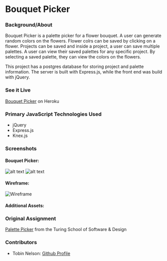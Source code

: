 # Bouquet Picker

### Background/About

Bouquet Picker is a palette picker for a flower bouquet. A user can generate random colors on the flowers. Flower colrs can be saved by clicking on a flower. Projects can be saved and inside a project, a user can save multiple palettes. A user can view their saved palettes for any specific project. By selecting a saved palette, they can view the colors on the flowers.

This project has a postgres database for storing project and palette information. The server is built with Express.js, while the front end was build with jQuery.

### See it Live

[Bouquet Picker](perfect-palette.herokuapp.com) on Heroku


### Primary JavaScript Technologies Used

* jQuery
* Express.js
* Knex.js

### Screenshots

#### Bouquet Picker:

![alt text](image.jpg)
![alt text](image.jpg)

#### Wireframe:

![Wireframe](<img src='./images/palette-picker-wireframe.png' alt='Wireframe' width='700' >)

#### Additional Assets:

<!-- ### Setup
#### Frontend

Clone the repo

Run ```npm install``` from the root directory

Run ```npm start``` and visit localhost:3000 in your browser

#### Backend -->



### Original Assignment

[Palette Picker](http://frontend.turing.io/projects/palette-picker.html) from the Turing School of Software & Design

### Contributors

* Tobin Nelson: [Github Profile](https://github.com/Tobin-jn)
